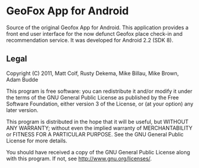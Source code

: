 GeoFox App for Android
======================

Source of the original Geofox App for Android. This application provides a front end 
user interface for the now defunct Geofox place check-in and recommendation service. 
It was developed for Android 2.2 (SDK 8).

Legal
-----

Copyright (C) 2011, Matt Colf, Rusty Dekema, Mike Billau, Mike Brown, Adam Budde

This program is free software: you can redistribute it and/or modify
it under the terms of the GNU General Public License as published by
the Free Software Foundation, either version 3 of the License, or
(at your option) any later version.

This program is distributed in the hope that it will be useful,
but WITHOUT ANY WARRANTY; without even the implied warranty of
MERCHANTABILITY or FITNESS FOR A PARTICULAR PURPOSE.  See the
GNU General Public License for more details.

You should have received a copy of the GNU General Public License
along with this program.  If not, see <http://www.gnu.org/licenses/>.